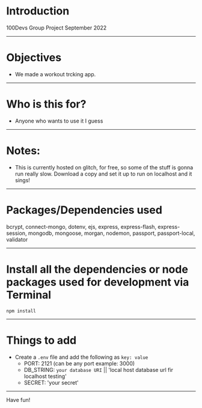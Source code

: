 # Introduction

100Devs Group Project September 2022


---

# Objectives

- We made a workout trcking app.

---

# Who is this for? 

- Anyone who wants to use it I guess
---

# Notes:

- This is currently hosted on glitch, for free, so some of the stuff is gonna run really slow. Download a copy and set it up to run on localhost and it sings!
---

# Packages/Dependencies used 

bcrypt, connect-mongo, dotenv, ejs, express, express-flash, express-session, mongodb, mongoose, morgan, nodemon, passport, passport-local, validator

---

# Install all the dependencies or node packages used for development via Terminal

`npm install` 

---

# Things to add

- Create a `.env` file and add the following as `key: value` 
  - PORT: 2121 (can be any port example: 3000) 
  - DB_STRING: `your database URI` || 'local host database url fir localhost testing'
  - SECRET: 'your secret'
 ---
 
 Have fun! 


